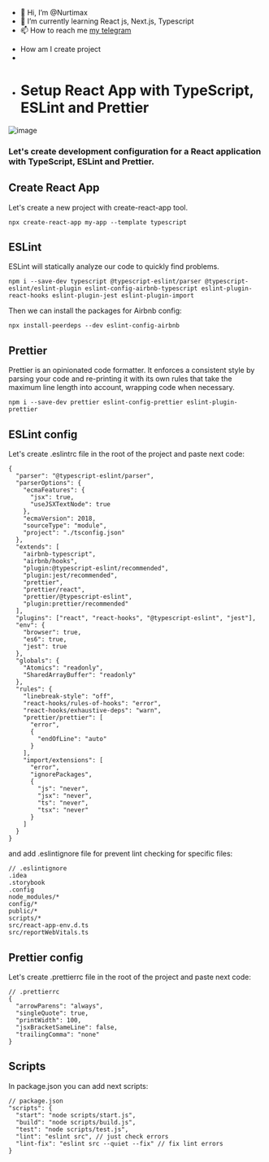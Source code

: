- 👋 Hi, I’m @Nurtimax
- 🌱 I’m currently learning React js, Next.js, Typescript
- 📫 How to reach me [my telegram](https://t.me/Nurtimax05)

<!---
Nurtimax/Nurtimax is a ✨ special ✨ repository because its `README.md` (this file) appears on your GitHub profile.
You can click the Preview link to take a look at your changes.
--->

- How am I create project 
- 
- # Setup React App with TypeScript, ESLint and Prettier

![image](https://user-images.githubusercontent.com/44497623/229729169-02e56c48-6d75-40fe-91dc-0e261b54150a.png)

### Let's create development configuration for a React application with TypeScript, ESLint and Prettier.

## Create React App

Let's create a new project with create-react-app tool.

```
npx create-react-app my-app --template typescript
```
## ESLint

ESLint will statically analyze our code to quickly find problems.
```
npm i --save-dev typescript @typescript-eslint/parser @typescript-eslint/eslint-plugin eslint-config-airbnb-typescript eslint-plugin-react-hooks eslint-plugin-jest eslint-plugin-import
```
Then we can install the packages for Airbnb config:

```
npx install-peerdeps --dev eslint-config-airbnb
```

## Prettier
Prettier is an opinionated code formatter. It enforces a consistent style by parsing your code and re-printing it with its own rules that take the maximum line length into account, wrapping code when necessary.

```
npm i --save-dev prettier eslint-config-prettier eslint-plugin-prettier
```

## ESLint config
Let's create .eslintrc file in the root of the project and paste next code:

```// .eslintrc
{
  "parser": "@typescript-eslint/parser",
  "parserOptions": {
    "ecmaFeatures": {
      "jsx": true,
      "useJSXTextNode": true
    },
    "ecmaVersion": 2018,
    "sourceType": "module",
    "project": "./tsconfig.json"
  },
  "extends": [
    "airbnb-typescript",
    "airbnb/hooks",
    "plugin:@typescript-eslint/recommended",
    "plugin:jest/recommended",
    "prettier",
    "prettier/react",
    "prettier/@typescript-eslint",
    "plugin:prettier/recommended"
  ],
  "plugins": ["react", "react-hooks", "@typescript-eslint", "jest"],
  "env": {
    "browser": true,
    "es6": true,
    "jest": true
  },
  "globals": {
    "Atomics": "readonly",
    "SharedArrayBuffer": "readonly"
  },
  "rules": {
    "linebreak-style": "off",
    "react-hooks/rules-of-hooks": "error",
    "react-hooks/exhaustive-deps": "warn",
    "prettier/prettier": [
      "error",
      {
        "endOfLine": "auto"
      }
    ],
    "import/extensions": [
      "error",
      "ignorePackages",
      {
        "js": "never",
        "jsx": "never",
        "ts": "never",
        "tsx": "never"
      }
    ]
  }
}
```

and add .eslintignore file for prevent lint checking for specific files:

```
// .eslintignore
.idea
.storybook
.config
node_modules/*
config/*
public/*
scripts/*
src/react-app-env.d.ts
src/reportWebVitals.ts
```

## Prettier config
Let's create .prettierrc file in the root of the project and paste next code:
```
// .prettierrc
{
  "arrowParens": "always",
  "singleQuote": true,
  "printWidth": 100,
  "jsxBracketSameLine": false,
  "trailingComma": "none"
}
```

## Scripts
In package.json you can add next scripts:
```
// package.json
"scripts": {
  "start": "node scripts/start.js",
  "build": "node scripts/build.js",
  "test": "node scripts/test.js",
  "lint": "eslint src", // just check errors
  "lint-fix": "eslint src --quiet --fix" // fix lint errors
}
```
